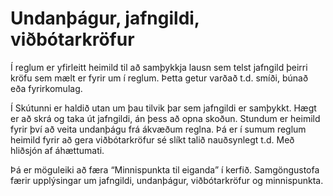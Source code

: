 # Undanþágur, jafngildi, viðbótarkröfur

Í reglum er yfirleitt heimild til að samþykkja lausn sem telst jafngild þeirri kröfu sem mælt er fyrir um í reglum.  Þetta getur varðað t.d. smíði, búnað eða fyrirkomulag.

Í Skútunni er haldið utan um þau tilvik þar sem jafngildi er samþykkt. Hægt er að skrá og taka út jafngildi, án þess að opna skoðun. 
Stundum er heimild fyrir því að veita undanþágu frá ákvæðum reglna.  Þá er í sumum reglum heimild fyrir að gera viðbótarkröfur sé slíkt talið nauðsynlegt t.d. Með hliðsjón af áhættumati.   

Þá er möguleiki að færa “Minnispunkta til eiganda” í kerfið.
Samgöngustofa færir upplýsingar um jafngildi, undanþágur, viðbótarkröfur og minnispunkta.

